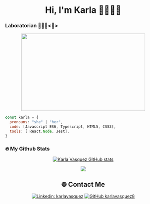 <h1 align="center"> Hi, I'm Karla 👋👩🏻‍💻</h1>

### Laboratorian 👩🏻‍🎓<💛>
<div align="center">
  <img src="https://media.giphy.com/media/BACNp4PYgXACSPujxi/giphy.gif" width="400" height="250"/>
</div>

```js
const karla = {
  pronouns: "she" | "her",
  code: [Javascript ES6, Typescript, HTML5, CSS3],
  tools: [ React,Node, Jest],
}
```

### :fire: My Github Stats

<div align="center">

[![Karla Vasquez GitHub stats](https://github-readme-stats.vercel.app/api?username=karlavasquez8&show_icons=true&theme=radical)
](https://github.com/karlavasquez8/github-readme-stats)

![](https://github-readme-streak-stats.herokuapp.com/?user=karlavasquez8&theme=radical)


## 🌐 Contact Me 
<div align="center">

[![Linkedin: karlavasquez](https://img.shields.io/badge/karlavasquez-blue?style=flat-square&logo=Linkedin&logoColor=white&link=https://www.linkedin.com/in/karlavasquez/)](https://www.linkedin.com/in/karla-vasquez-47633b112/)
[![GitHub karlavasquez8](https://img.shields.io/github/followers/karlavasquez8?label=follow&style=social)](https://github.com/karlavasquez8)
